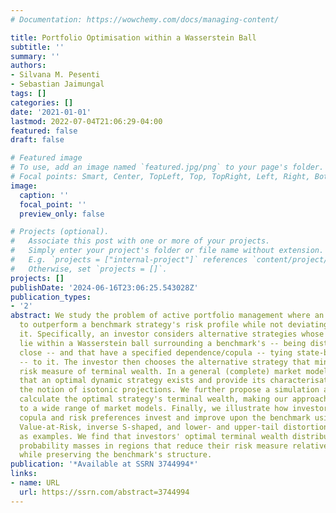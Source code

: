 ```yaml
---
# Documentation: https://wowchemy.com/docs/managing-content/

title: Portfolio Optimisation within a Wasserstein Ball
subtitle: ''
summary: ''
authors:
- Silvana M. Pesenti
- Sebastian Jaimungal
tags: []
categories: []
date: '2021-01-01'
lastmod: 2022-07-04T21:06:29-04:00
featured: false
draft: false

# Featured image
# To use, add an image named `featured.jpg/png` to your page's folder.
# Focal points: Smart, Center, TopLeft, Top, TopRight, Left, Right, BottomLeft, Bottom, BottomRight.
image:
  caption: ''
  focal_point: ''
  preview_only: false

# Projects (optional).
#   Associate this post with one or more of your projects.
#   Simply enter your project's folder or file name without extension.
#   E.g. `projects = ["internal-project"]` references `content/project/deep-learning/index.md`.
#   Otherwise, set `projects = []`.
projects: []
publishDate: '2024-06-16T23:06:25.543028Z'
publication_types:
- '2'
abstract: We study the problem of active portfolio management where an investor aims
  to outperform a benchmark strategy's risk profile while not deviating too far from
  it. Specifically, an investor considers alternative strategies whose terminal wealth
  lie within a Wasserstein ball surrounding a benchmark's -- being distributionally
  close -- and that have a specified dependence/copula -- tying state-by-state outcomes
  -- to it. The investor then chooses the alternative strategy that minimises a distortion
  risk measure of terminal wealth. In a general (complete) market model, we prove
  that an optimal dynamic strategy exists and provide its characterisation through
  the notion of isotonic projections. We further propose a simulation approach to
  calculate the optimal strategy's terminal wealth, making our approach applicable
  to a wide range of market models. Finally, we illustrate how investors with different
  copula and risk preferences invest and improve upon the benchmark using the Tail
  Value-at-Risk, inverse S-shaped, and lower- and upper-tail distortion risk measures
  as examples. We find that investors' optimal terminal wealth distribution has larger
  probability masses in regions that reduce their risk measure relative to the benchmark
  while preserving the benchmark's structure.
publication: '*Available at SSRN 3744994*'
links:
- name: URL
  url: https://ssrn.com/abstract=3744994
---
```

